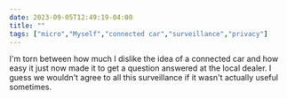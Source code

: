 ---date: 2023-09-05T12:49:19-04:00title: ""tags: ["micro","Myself","connected car","surveillance","privacy"]---I'm torn between how much I dislike the idea of a connected car and how easy it just now made it to get a question answered at the local dealer. I guess we wouldn't agree to all this surveillance if it wasn't actually useful sometimes.